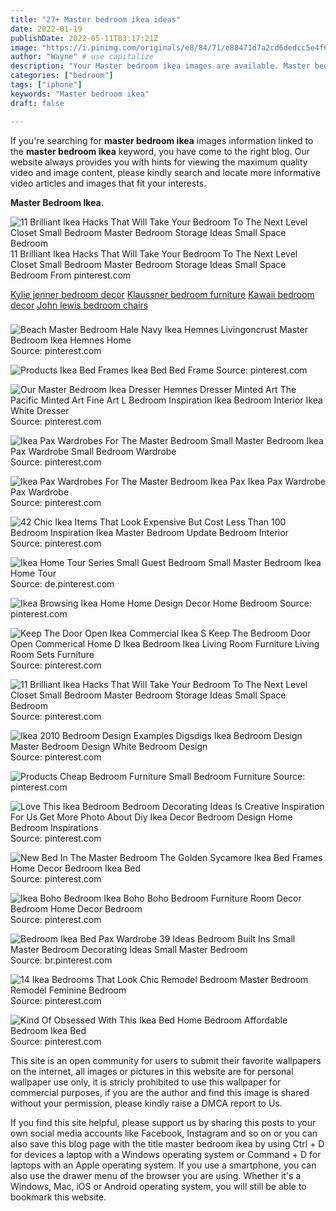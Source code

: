 ```yaml
---
title: "27+ Master bedroom ikea ideas"
date: 2022-01-19
publishDate: 2022-05-11T03:17:21Z
image: "https://i.pinimg.com/originals/e8/84/71/e88471d7a2cd6dedcc5e4f6e09812625.jpg"
author: "Wayne" # use capitalize
description: "Your Master bedroom ikea images are available. Master bedroom ikea are a topic that is being searched for and liked by netizens today. You can Download the Master bedroom ikea files here. Download all royalty-free photos and vectors."
categories: ["bedroom"]
tags: ["iphone"]
keywords: "Master bedroom ikea"
draft: false

---
```


If you're searching for **master bedroom ikea** images information linked to the **master bedroom ikea** keyword, you have come to the right  blog.  Our website always  provides you with  hints  for viewing  the maximum  quality video and image  content, please kindly search and locate more informative video articles and images  that fit your interests.

**Master Bedroom Ikea**. 

![11 Brilliant Ikea Hacks That Will Take Your Bedroom To The Next Level Closet Small Bedroom Master Bedroom Storage Ideas Small Space Bedroom](https://i.pinimg.com/originals/89/42/fb/8942fb8b9dfa98848d88d70b59eaf5ca.png "11 Brilliant Ikea Hacks That Will Take Your Bedroom To The Next Level Closet Small Bedroom Master Bedroom Storage Ideas Small Space Bedroom")
11 Brilliant Ikea Hacks That Will Take Your Bedroom To The Next Level Closet Small Bedroom Master Bedroom Storage Ideas Small Space Bedroom From pinterest.com

[Kylie jenner bedroom decor](/kylie-jenner-bedroom-decor/)
[Klaussner bedroom furniture](/klaussner-bedroom-furniture/)
[Kawaii bedroom decor](/kawaii-bedroom-decor/)
[John lewis bedroom chairs](/john-lewis-bedroom-chairs/)



### 

 


![Beach Master Bedroom Hale Navy Ikea Hemnes Livingoncrust Master Bedroom Ikea Hemnes Home](https://i.pinimg.com/originals/f5/ce/c8/f5cec87d1043d6d452d9917daf504171.jpg "Beach Master Bedroom Hale Navy Ikea Hemnes Livingoncrust Master Bedroom Ikea Hemnes Home")
Source: pinterest.com

 

![Products Ikea Bed Frames Ikea Bed Bed Frame](https://i.pinimg.com/564x/ea/93/76/ea937652ab2bb5f725613bb53b8a3bc6--ikea-beds-ikea-fjellse-bed.jpg "Products Ikea Bed Frames Ikea Bed Bed Frame")
Source: pinterest.com

 

![Our Master Bedroom Ikea Dresser Hemnes Dresser Minted Art The Pacific Minted Art Fine Art L Bedroom Inspiration Ikea Bedroom Interior Ikea White Dresser](https://i.pinimg.com/originals/a3/7f/a2/a37fa2cf5bd4e8f0821a623031510210.jpg "Our Master Bedroom Ikea Dresser Hemnes Dresser Minted Art The Pacific Minted Art Fine Art L Bedroom Inspiration Ikea Bedroom Interior Ikea White Dresser")
Source: pinterest.com

 

![Ikea Pax Wardrobes For The Master Bedroom Small Master Bedroom Ikea Pax Wardrobe Small Bedroom Wardrobe](https://i.pinimg.com/originals/8b/3f/61/8b3f61580e8725504a5cd66782b8d65b.jpg "Ikea Pax Wardrobes For The Master Bedroom Small Master Bedroom Ikea Pax Wardrobe Small Bedroom Wardrobe")
Source: pinterest.com

 

![Ikea Pax Wardrobes For The Master Bedroom Ikea Pax Ikea Pax Wardrobe Pax Wardrobe](https://i.pinimg.com/originals/b9/58/f7/b958f74cb3b7a7d0588795f81f748d86.jpg "Ikea Pax Wardrobes For The Master Bedroom Ikea Pax Ikea Pax Wardrobe Pax Wardrobe")
Source: pinterest.com

 

![42 Chic Ikea Items That Look Expensive But Cost Less Than 100 Bedroom Inspiration Ikea Master Bedroom Update Bedroom Interior](https://i.pinimg.com/736x/c2/18/fa/c218fa34a919a3f488b3b7dca4143b9e.jpg "42 Chic Ikea Items That Look Expensive But Cost Less Than 100 Bedroom Inspiration Ikea Master Bedroom Update Bedroom Interior")
Source: pinterest.com

 

![Ikea Home Tour Series Small Guest Bedroom Small Master Bedroom Ikea Home Tour](https://i.pinimg.com/originals/75/4d/24/754d24564014d75544db0d2c8394ec1b.jpg "Ikea Home Tour Series Small Guest Bedroom Small Master Bedroom Ikea Home Tour")
Source: de.pinterest.com

 

![Ikea Browsing Ikea Home Home Design Decor Home Bedroom](https://i.pinimg.com/originals/d2/d6/a6/d2d6a6283f2c4856d97d4aee3a494753.jpg "Ikea Browsing Ikea Home Home Design Decor Home Bedroom")
Source: pinterest.com

 

![Keep The Door Open Ikea Commercial Ikea S Keep The Bedroom Door Open Commerical Home D Ikea Bedroom Ikea Living Room Furniture Living Room Sets Furniture](https://i.pinimg.com/736x/c7/21/45/c721456910b032f6c15b6498f17be999--ikea-bedroom-bedroom-doors.jpg "Keep The Door Open Ikea Commercial Ikea S Keep The Bedroom Door Open Commerical Home D Ikea Bedroom Ikea Living Room Furniture Living Room Sets Furniture")
Source: pinterest.com

 

![11 Brilliant Ikea Hacks That Will Take Your Bedroom To The Next Level Closet Small Bedroom Master Bedroom Storage Ideas Small Space Bedroom](https://i.pinimg.com/originals/89/42/fb/8942fb8b9dfa98848d88d70b59eaf5ca.png "11 Brilliant Ikea Hacks That Will Take Your Bedroom To The Next Level Closet Small Bedroom Master Bedroom Storage Ideas Small Space Bedroom")
Source: pinterest.com

 

![Ikea 2010 Bedroom Design Examples Digsdigs Ikea Bedroom Design Master Bedroom Design White Bedroom Design](https://i.pinimg.com/originals/ae/62/e2/ae62e2e36f2987b17816f7b30a022af5.jpg "Ikea 2010 Bedroom Design Examples Digsdigs Ikea Bedroom Design Master Bedroom Design White Bedroom Design")
Source: pinterest.com

 

![Products Cheap Bedroom Furniture Small Bedroom Furniture](https://i.pinimg.com/736x/f7/84/dd/f784ddbedf89cf997b4d01c072fbb971--ikea-furniture-bedroom-furniture.jpg "Products Cheap Bedroom Furniture Small Bedroom Furniture")
Source: pinterest.com

 

![Love This Ikea Bedroom Bedroom Decorating Ideas Is Creative Inspiration For Us Get More Photo About Diy Ikea Decor Bedroom Design Home Bedroom Inspirations](https://i.pinimg.com/originals/76/39/dc/7639dc1f8384d829ef37b531f26ce5ea.jpg "Love This Ikea Bedroom Bedroom Decorating Ideas Is Creative Inspiration For Us Get More Photo About Diy Ikea Decor Bedroom Design Home Bedroom Inspirations")
Source: pinterest.com

 

![New Bed In The Master Bedroom The Golden Sycamore Ikea Bed Frames Home Decor Bedroom Ikea Bed](https://i.pinimg.com/564x/ec/63/d8/ec63d8d3848ad7764fa53105c84e964a--tiny-bedrooms-cottage-bedrooms.jpg "New Bed In The Master Bedroom The Golden Sycamore Ikea Bed Frames Home Decor Bedroom Ikea Bed")
Source: pinterest.com

 

![Ikea Boho Bedroom Ikea Boho Boho Bedroom Furniture Room Decor Bedroom Home Decor Bedroom](https://i.pinimg.com/736x/b9/e5/b8/b9e5b84cd55cd40870f01ea1ed9f65a5.jpg "Ikea Boho Bedroom Ikea Boho Boho Bedroom Furniture Room Decor Bedroom Home Decor Bedroom")
Source: pinterest.com

 

![Bedroom Ikea Bed Pax Wardrobe 39 Ideas Bedroom Built Ins Small Master Bedroom Decorating Ideas Small Master Bedroom](https://i.pinimg.com/474x/64/a1/e8/64a1e84a6aa8e3c7442a1938f47b87b5.jpg "Bedroom Ikea Bed Pax Wardrobe 39 Ideas Bedroom Built Ins Small Master Bedroom Decorating Ideas Small Master Bedroom")
Source: br.pinterest.com

 

![14 Ikea Bedrooms That Look Chic Remodel Bedroom Master Bedroom Remodel Feminine Bedroom](https://i.pinimg.com/originals/ee/35/7c/ee357cd047f97a0a247e68b39b38a019.jpg "14 Ikea Bedrooms That Look Chic Remodel Bedroom Master Bedroom Remodel Feminine Bedroom")
Source: pinterest.com

 

![Kind Of Obsessed With This Ikea Bed Home Bedroom Affordable Bedroom Ikea Bed](https://i.pinimg.com/originals/e8/84/71/e88471d7a2cd6dedcc5e4f6e09812625.jpg "Kind Of Obsessed With This Ikea Bed Home Bedroom Affordable Bedroom Ikea Bed")
Source: pinterest.com

 

This site is an open community for users to submit their favorite wallpapers on the internet, all images or pictures in this website are for personal wallpaper use only, it is stricly prohibited to use this wallpaper for commercial purposes, if you are the author and find this image is shared without your permission, please kindly raise a DMCA report to Us.

If you find this site helpful, please support us by sharing this posts to your own social media accounts like Facebook, Instagram and so on or you can also save this blog page with the title master bedroom ikea by using Ctrl + D for devices a laptop with a Windows operating system or Command + D for laptops with an Apple operating system. If you use a smartphone, you can also use the drawer menu of the browser you are using. Whether it's a Windows, Mac, iOS or Android operating system, you will still be able to bookmark this website.
